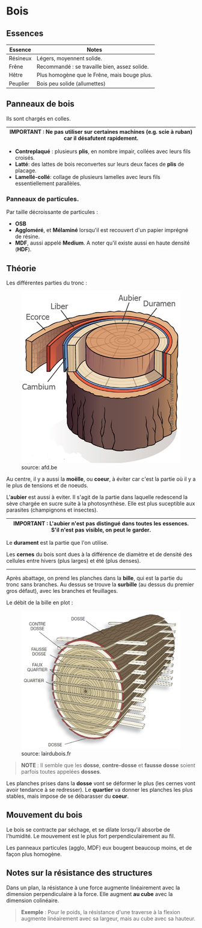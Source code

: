 # Bois

## Essences

| Essence  | Notes                                         |
|----------|-----------------------------------------------|
| Résineux | Légers, moyennent solide.                     |
| Frêne    | Recommandé : se travaille bien, assez solide. |
| Hêtre    | Plus homogène que le Frêne, mais bouge plus.  |
| Peuplier | Bois peu solide (allumettes)                  |


## Panneaux de bois

Ils sont chargés en colles.

| IMPORTANT : Ne pas utiliser sur certaines machines (e.g. scie à ruban) car il désafutent rapidement. |
| --- |


* **Contreplaqué** : plusieurs **plis**, en nombre impair, collées avec leurs fils croisés.
* **Latté**: des lattes de bois reconvertes sur leurs deux faces de **plis** de placage.
* **Lamellé-collé**: collage de plusieurs lamelles avec leurs fils essentiellement parallèles.

### Panneaux de particules.

Par taille décroissante de particules :
* **OSB**
* **Aggloméré**, et **Mélaminé** lorsqu'il est recouvert d'un papier imprégné de résine.
* **MDF**, aussi appelé **Medium**. A noter qu'il existe aussi en haute densité (**HDF**).

## Théorie

Les différentes parties du tronc :

<figure>
  <img
  src="media/externe/dessin_coupe_bois-afd.be.jpg"
  alt="Diagramme d'un tronc en coupe.">
  <figcaption>source: afd.be</figcaption>
</figure>


Au centre, il y a aussi la **moëlle**, ou **coeur**, à éviter car c'est la partie où il y a le plus de tensions et de noeuds.

L'**aubier** est aussi à eviter. Il s'agit de la partie dans laquelle redescend la sève chargée en sucre suite à la photosynthèse. Elle est plus suceptible aux parasites (champignons et insectes).

| IMPORTANT : L'aubier n'est pas distingué dans toutes les essences. S'il n'est pas visible, on peut le garder. |
| --- |

Le **durament** est la partie que l'on utilise.

Les **cernes** du bois sont dues à la différence de diamètre et de densité des cellules entre hivers (plus larges) et été (plus denses).

---

Après abattage, on prend les planches dans la **bille**, qui est la partie du tronc sans branches.
Au dessus se trouve la **surbille** (au dessus du premier gros défaut), avec les branches et feuillages.

Le débit de la bille en plot :

<figure>
  <img
  src="media/externe/debit_en_plot-lairdubois.fr.jpg"
  alt="Diagramme d'un plot après débit.">
  <figcaption>source: lairdubois.fr</figcaption>
</figure>


> **NOTE** : Il semble que les **dosse**, **contre-dosse** et **fausse dosse** soient parfois toutes appelées **dosses**.

Les planches prises dans la **dosse** vont se déformer le plus (les cernes vont avoir tendance à se redresser). Le **quartier** va donner les planches les plus stables, mais impose de se débarasser du **coeur**.


## Mouvement du bois

Le bois se contracte par séchage, et se dilate lorsqu'il absorbe de l'humidité. Le mouvement est le plus fort perpendiculairement au fil.

Les panneaux particules (agglo, MDF) eux bougent beaucoup moins, et de façon plus homogène.


## Notes sur la résistance des structures

Dans un plan, la résistance à une force augmente linéairement avec la dimension perpendiculaire à la force.
Elle augment **au cube** avec la dimension colinéaire.

> **Exemple** : Pour le poids, la résistance d'une traverse à la flexion augmente linéairement avec sa largeur, mais au cube avec sa hauteur.
